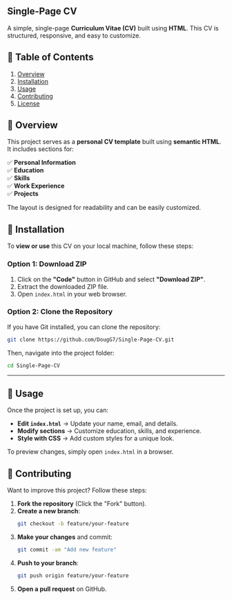 ## **Single-Page CV**  
A simple, single-page **Curriculum Vitae (CV)** built using **HTML**. This CV is structured, responsive, and easy to customize.

## 📑 **Table of Contents**
1. [Overview](#overview)  
2. [Installation](#installation)  
3. [Usage](#usage)  
4. [Contributing](#contributing)  
5. [License](#license)  

## 📝 **Overview**  
This project serves as a **personal CV template** built using **semantic HTML**. It includes sections for:  

✅ **Personal Information**  
✅ **Education**  
✅ **Skills**  
✅ **Work Experience**  
✅ **Projects**  

The layout is designed for readability and can be easily customized.

## 🚀 **Installation**  
To **view or use** this CV on your local machine, follow these steps:

### **Option 1: Download ZIP**
1. Click on the **"Code"** button in GitHub and select **"Download ZIP"**.  
2. Extract the downloaded ZIP file.  
3. Open `index.html` in your web browser.

### **Option 2: Clone the Repository**  
If you have Git installed, you can clone the repository:

```bash
git clone https://github.com/DougG7/Single-Page-CV.git
```

Then, navigate into the project folder:

```bash
cd Single-Page-CV
```

---

## 🎨 **Usage**  
Once the project is set up, you can:  

- **Edit `index.html`** → Update your name, email, and details.  
- **Modify sections** → Customize education, skills, and experience.  
- **Style with CSS** → Add custom styles for a unique look.  

To preview changes, simply open `index.html` in a browser.

## 🤝 **Contributing**  
Want to improve this project? Follow these steps:  

1. **Fork the repository** (Click the "Fork" button).  
2. **Create a new branch**:
   ```bash
   git checkout -b feature/your-feature
   ```
3. **Make your changes** and commit:
   ```bash
   git commit -am "Add new feature"
   ```
4. **Push to your branch**:
   ```bash
   git push origin feature/your-feature
   ```
5. **Open a pull request** on GitHub.
